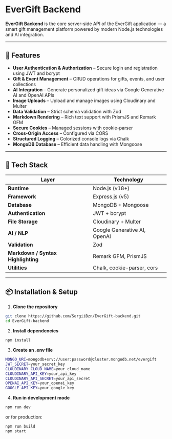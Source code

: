 # EverGift Backend

**EverGift Backend** is the core server-side API of the EverGift application — a smart gift management platform powered by modern Node.js technologies and AI integration.

---

## 🚀 Features

- **User Authentication & Authorization** – Secure login and registration using JWT and bcrypt  
- **Gift & Event Management** – CRUD operations for gifts, events, and user collections  
- **AI Integration** – Generate personalized gift ideas via Google Generative AI and OpenAI APIs  
- **Image Uploads** – Upload and manage images using Cloudinary and Multer  
- **Data Validation** – Strict schema validation with Zod  
- **Markdown Rendering** – Rich text support with PrismJS and Remark GFM  
- **Secure Cookies** – Managed sessions with cookie-parser  
- **Cross-Origin Access** – Configured via CORS  
- **Structured Logging** – Colorized console logs via Chalk  
- **MongoDB Database** – Efficient data handling with Mongoose  

---

## 🧰 Tech Stack

| Layer | Technology |
|-------|-------------|
| **Runtime** | Node.js (v18+) |
| **Framework** | Express.js (v5) |
| **Database** | MongoDB + Mongoose |
| **Authentication** | JWT + bcrypt |
| **File Storage** | Cloudinary + Multer |
| **AI / NLP** | Google Generative AI, OpenAI |
| **Validation** | Zod |
| **Markdown / Syntax Highlighting** | Remark GFM, PrismJS |
| **Utilities** | Chalk, cookie-parser, cors |

---

## 📦 Installation & Setup

1. **Clone the repository**
```bash
git clone https://github.com/SergiiBzn/EverGift-backend.git
cd EverGift-backend
```

2. **Install dependencies**
```bash
npm install
```

3. **Create an .env file**
```bash
MONGO_URI=mongodb+srv://user:password@cluster.mongodb.net/evergift
JWT_SECRET=your_secret_key
CLOUDINARY_CLOUD_NAME=your_cloud_name
CLOUDINARY_API_KEY=your_api_key
CLOUDINARY_API_SECRET=your_api_secret
OPENAI_API_KEY=your_openai_key
GOOGLE_API_KEY=your_google_key
```

4. **Run in development mode**

```bash
npm run dev
```

or for production:
```bash
npm run build
npm start
```